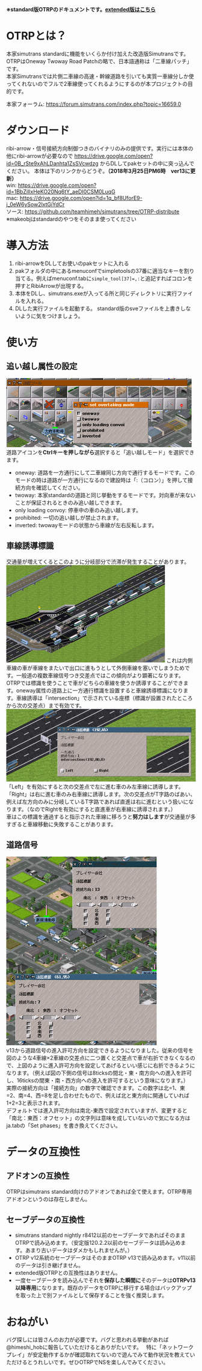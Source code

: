 **※standard版OTRPのドキュメントです。[extended版はこちら](https://github.com/teamhimeh/simutrans/blob/ex-OTRP-distribute/documentation/ex-OTRP_information.md)**
# OTRPとは？
本家simutrans standardに機能をいくらか付け加えた改造版Simutransです。  
OTRPはOneway Twoway Road Patchの略で、日本語通称は「二車線パッチ」です。  
本家Simutransでは片側二車線の高速・幹線道路を引いても実質一車線分しか使ってくれないのでフルで2車線使ってくれるようにするのが本プロジェクトの目的です。

本家フォーラム: https://forum.simutrans.com/index.php?topic=16659.0

# ダウンロード
ribi-arrow・信号接続方向制御つきのバイナリのみの提供です。実行には本体の他にribi-arrowが必要なので https://drive.google.com/open?id=0B_rSte9xAhLDanhta1ZsSVcwdzg からDLしてpakセットの中に突っ込んでください。
本体は下のリンクからどうぞ。**（2018年3月25日PM6時　ver13に更新）**  
win: https://drive.google.com/open?id=1BbZiIlxHeKO20Nq6tY_aeDI0CSM0LuqG  
mac: https://drive.google.com/open?id=1q_bf8UforE9-j_0eW6ySow2lxtGiYdCr  
ソース: https://github.com/teamhimeh/simutrans/tree/OTRP-distribute  
※makeobjはstandardのやつをそのまま使ってください

# 導入方法
1. ribi-arrowをDLしてお使いのpakセットに入れる
2. pakフォルダの中にあるmenuconfでsimpletoolsの37番に適当なキーを割り当てる。例えばmenuconf.tabに`simple_tool[37]=,:`と追記すればコロンを押すとRibiArrowが出現する。
3. 本体をDLし、simutrans.exeが入ってる所と同じディレクトリに実行ファイルを入れる。
4. DLした実行ファイルを起動する。
standard版のsveファイルを上書きしないように気をつけましょう。

# 使い方
## 追い越し属性の設定
![fig1](images/fig1.png)  
道路アイコンを**Ctrlキーを押しながら**選択すると「追い越しモード」を選択できます。  
- oneway: 道路を一方通行にして二車線同じ方向で通行するモードです。このモードの時は道路が一方通行になるので建設時は「:（コロン）」を押して接続方向を確認してください。
- twoway: 本家standardの道路と同じ挙動をするモードです。対向車が来ないことが保証されるときのみ追い越しできます。
- only loading convoy: 停車中の車のみ追い越します。
- prohibited: 一切の追い越しが禁止されます。
- inverted: twowayモードの状態から車線が左右反転します。

## 車線誘導標識
交通量が増えてくるとこのように分岐部分で渋滞が発生することがあります。
![fig3](images/fig3.png)
これは内側車線の車が車線をまたいで出口に進もうとして外側車線を塞いでしまうためです。一般道の複数車線信号つき交差点ではこの傾向がより顕著になります。  
OTRPでは標識を使うことで車がどちらの車線を使うか誘導することができます。oneway属性の道路上に一方通行標識を設置すると車線誘導標識になります。車線誘導は「intersection」で示されている座標（標識が設置されたところから次の交差点）まで有効です。
![fig4](images/fig4.png)
「Left」を有効にすると次の交差点で左に進む車のみ左車線に誘導します。「Right」は右に進む車のみ右車線に誘導します。次の交差点がT字路のばあい、例えば左方向のみに分岐しているT字路であれば直進は右に進むという扱いになります。（なのでRightを有効にすると直進車が右車線に誘導されます。）  
車はこの標識を通過すると指示された車線に移ろうと**努力はします**が交通量が多すぎると車線移動に失敗することがあります。

## 道路信号
![fig2](images/fig2.png)  
v13から道路信号の進入許可方向を設定できるようになりました。従来の信号を図のような4車線×2車線の交差点に二つ置くと交差点で車が右折できなくなるので、上図のように進入許可方向を設定してあげるといい感じに右折できるようになります。（例えば図の下側の信号は8ticksの間北・東・南方向への進入を許可し、16ticksの間東・南・西方向への進入を許可するという意味になります。）  
実際の接続方向は「接続方向」の数字で確認できます。この数字は北=1、東=2、南=4、西=8を足し合わせたもので、例えば北と東方向に開通していれば1+2=3と表示されます。  
デフォルトでは進入許可方向は南北-東西で設定されていますが、変更すると「南北：東西：オフセット」の文字列は意味を成していないので気になる方はja.tabの「Set phases」を書き換えてください。

# データの互換性
## アドオンの互換性
OTRPはsimutrans standard向けのアドオンであれば全て使えます。OTRP専用アドオンというのは存在しません。
## セーブデータの互換性
- simutrans standard nightly r8412以前のセーブデータであればそのままOTRPで読み込めます。（安定版120.2.2以前のセーブデータは読み込めます。あまり古いデータはダメかもしれませんが。）
- OTRP v12系統のセーブデータはそのままOTRP v13で読み込めます。v11以前のデータは引き継げません。
- extended版OTRPとの互換性はありません。
- 一度セーブデータを読み込んでそれを**保存した瞬間に**そのデータは**OTRPv13以降専用**になります。既存のデータをOTRPに移行する場合はバックアップを取った上で別ファイルとして保存することを強く推奨します。

# おねがい
バグ探しには皆さんのお力が必要です。バグと思われる挙動があれば@himeshi_hobに報告していただけるとありがたいです。  
特に「ネットワークプレイ」が安定動作するかが確認取れてないので遊んでみて動作状況を教えていただけるとうれしいです。ぜひOTRPでNSを楽しんでみてください。
